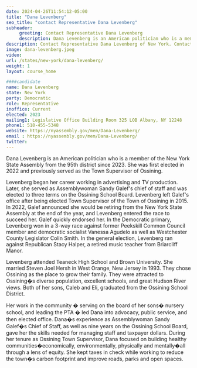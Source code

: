 ```yaml
---
date: 2024-04-26T11:54:12-05:00
title: "Dana Levenberg"
seo_title: "contact Representative Dana Levenberg"
subheader:
     greeting: Contact Representative Dana Levenberg
     description: Dana Levenberg is an American politician who is a member of the New York State Assembly from the 95th district since 2023. She was first elected in 2022 and previously served as the Town Supervisor of Ossining.
description: Contact Representative Dana Levenberg of New York. Contact information for Dana Levenberg includes email address, phone number, and mailing address.
image: dana-levenberg.jpeg
video:
url: /states/new-york/dana-levenberg/
weight: 1
layout: course_home

####candidate
name: Dana Levenberg
state: New York
party: Democratic
role: Representative
inoffice: Current
elected: 2023
mailing1: Legislative Office Building Room 325 LOB Albany, NY 12248
phone1: 518-455-5348
website: https://nyassembly.gov/mem/Dana-Levenberg/
email : https://nyassembly.gov/mem/Dana-Levenberg/
twitter:
---
```

Dana Levenberg is an American politician who is a member of the New York State Assembly from the 95th district since 2023. She was first elected in 2022 and previously served as the Town Supervisor of Ossining.

Levenberg began her career working in advertising and TV production. Later, she served as Assemblywoman Sandy Galef's chief of staff and was elected to three terms on the Ossining School Board. Levenberg left Galef's office after being elected Town Supervisor of the Town of Ossining in 2015. In 2022, Galef announced she would be retiring from the New York State Assembly at the end of the year, and Levenberg entered the race to succeed her. Galef quickly endorsed her. In the Democratic primary, Levenberg won in a 3-way race against former Peekskill Common Council member and democratic socialist Vanessa Agudelo as well as Westchester County Legislator Colin Smith. In the general election, Levenberg ran against Republican Stacy Halper, a retired music teacher from Briarcliff Manor.

Levenberg attended Teaneck High School and Brown University. She married Steven Joel Hersh in West Orange, New Jersey in 1993. They chose Ossining as the place to grow their family. They were attracted to Ossining�s diverse population, excellent schools, and great Hudson River views. Both of her sons, Caleb and Eli, graduated from the Ossining School District.

Her work in the community � serving on the board of her sons� nursery school, and leading the PTA � led Dana into advocacy, public service, and then elected office. Dana�s experience as Assemblywoman Sandy Galef�s Chief of Staff, as well as nine years on the Ossining School Board, gave her the skills needed for managing staff and taxpayer dollars. During her tenure as Ossining Town Supervisor, Dana focused on building healthy communities�economically, environmentally, physically and mentally�all through a lens of equity. She kept taxes in check while working to reduce the town�s carbon footprint and improve roads, parks and open spaces.

